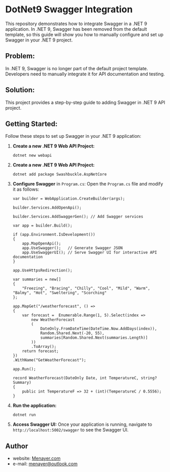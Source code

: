 # DotNet9 Swagger Integration

This repository demonstrates how to integrate Swagger in a .NET 9 application. In .NET 9, Swagger has been removed from the default template, so this guide will show you how to manually configure and set up Swagger in your .NET 9 project.

## Problem:

In .NET 9, Swagger is no longer part of the default project template. Developers need to manually integrate it for API documentation and testing.

## Solution:

This project provides a step-by-step guide to adding Swagger in .NET 9 API project.

## Getting Started:

Follow these steps to set up Swagger in your .NET 9 application:

1. **Create a new .NET 9 Web API Project:**

   ```
   dotnet new webapi
   ```

2. **Create a new .NET 9 Web API Project:**
   ```
   dotnet add package Swashbuckle.AspNetCore
   ```
3. **Configure Swagger** in `Program.cs`: Open the `Program.cs` file and modify it as follows:

   ```
   var builder = WebApplication.CreateBuilder(args);

   builder.Services.AddOpenApi();

   builder.Services.AddSwaggerGen(); // Add Swagger services

   var app = builder.Build();

   if (app.Environment.IsDevelopment())
   {
       app.MapOpenApi();
       app.UseSwagger();   // Generate Swagger JSON
       app.UseSwaggerUI(); // Serve Swagger UI for interactive API documentation
   }

   app.UseHttpsRedirection();

   var summaries = new[]
   {
       "Freezing", "Bracing", "Chilly", "Cool", "Mild", "Warm", "Balmy", "Hot", "Sweltering", "Scorching"
   };

   app.MapGet("/weatherforecast", () =>
   {
       var forecast =  Enumerable.Range(1, 5).Select(index =>
           new WeatherForecast
           (
               DateOnly.FromDateTime(DateTime.Now.AddDays(index)),
               Random.Shared.Next(-20, 55),
               summaries[Random.Shared.Next(summaries.Length)]
           ))
           .ToArray();
       return forecast;
   })
   .WithName("GetWeatherForecast");

   app.Run();

   record WeatherForecast(DateOnly Date, int TemperatureC, string? Summary)
   {
       public int TemperatureF => 32 + (int)(TemperatureC / 0.5556);
   }
   ```

4. **Run the application:**
   ```
   dotnet run
   ```
5. **Access Swagger UI:** Once your application is running, navigate to `http://localhost:5002/swagger` to see the Swagger UI.

## Author

- website: [Menayer.com](https://www.menayer.com)
- e-mail: <menayer@outlook.com>
